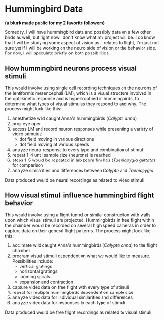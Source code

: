 # Hummingbird Data
**(a blurb made public for my 2 favorite followers)**

Someday, I will have hummingbird data and possibly data on a few other birds as well, but right now I don't know what my project will be. I do know that I will be studying some aspect of vision as it relates to flight, I'm just not sure yet if I will be working on the neuro side of vision or the behavior side. For now, I will speculate briefly on both possibilities.

## How hummingbird neurons process visual stimuli

This would involve using single cell recording techniques on the neurons of the lentiformis mesencephali (LM), which is a visual structure involved in the optokinetic response and is hypertrophied in hummingbirds, to determine what types of visual stimulus they respond to and why. The process might look like this:

1. anesthetize wild caught Anna's hummingbirds (*Calypte anna*)
2. prop eye open
3. access LM and record neuron responses while presenting a variety of video stimulus:
    + dot field moving in various directions
    + dot field moving at various speeds
4. analyze neural response to every type and combination of stimuli
5. repeat 1-4 until sample size (neurons) is reached
6. steps 1-5 would be repeated in lab zebra finches (*Taeniopygia guttata*) for comparison
7. analyze similarities and differences between *Calypte* and *Taeniopygia*

Data produced would be neural recordings as related to video stimuli

## How visual stimuli influence hummingbird flight behavior

This would involve using a flight tunnel or similar construction with walls upon which visual stimuli are projected. Hummingbirds in free flight within the chamber would be recorded on several high speed cameras in order to capture data on their general flight patterns. The process might look like this:

1. acclimate wild caught Anna's hummingbirds (*Calypte anna*) to the flight chamber
2. program visual stimuli dependent on what we would like to measure. Possibilities include:
    + vertical gratings
    + horizontal gratings
    + looming spirals
    + expansion and contraction
3. capture video data on free flight with every type of stimuli
4. repeat for multiple hummingbirds dependent on sample size
5. analyze video data for individual similarities and differences
6. analyze video data for responses to each type of stimuli

Data produced would be free flight recordings as related to visual stimuli
